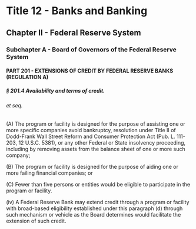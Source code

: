
# Title 12 - Banks and Banking
## Chapter II - Federal Reserve System
### Subchapter A - Board of Governors of the Federal Reserve System
#### PART 201 - EXTENSIONS OF CREDIT BY FEDERAL RESERVE BANKS (REGULATION A)
##### § 201.4 Availability and terms of credit.
###### et seq.

(A) The program or facility is designed for the purpose of assisting one or more specific companies avoid bankruptcy, resolution under Title II of Dodd-Frank Wall Street Reform and Consumer Protection Act (Pub. L. 111-203, 12 U.S.C. 5381), or any other Federal or State insolvency proceeding, including by removing assets from the balance sheet of one or more such company;

(B) The program or facility is designed for the purpose of aiding one or more failing financial companies; or

(C) Fewer than five persons or entities would be eligible to participate in the program or facility.

(iv) A Federal Reserve Bank may extend credit through a program or facility with broad-based eligibility established under this paragraph (d) through such mechanism or vehicle as the Board determines would facilitate the extension of such credit.

